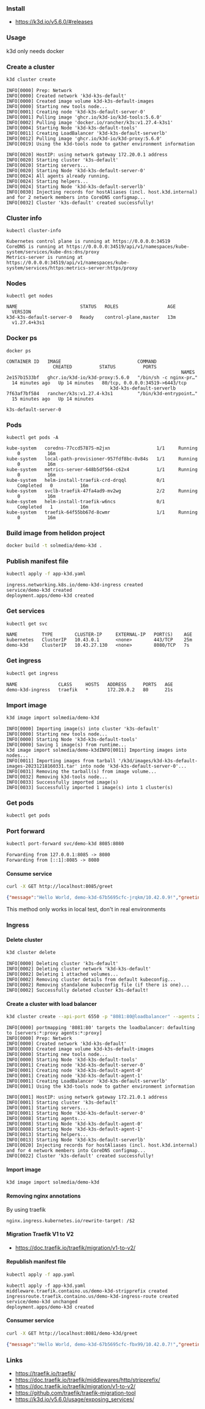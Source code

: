 ### Install
- https://k3d.io/v5.6.0/#releases

### Usage
k3d only needs docker
### Create a cluster
```bash
k3d cluster create
```
```
INFO[0000] Prep: Network                                   
INFO[0000] Created network 'k3d-k3s-default'               
INFO[0000] Created image volume k3d-k3s-default-images     
INFO[0000] Starting new tools node...                      
INFO[0001] Creating node 'k3d-k3s-default-server-0'        
INFO[0001] Pulling image 'ghcr.io/k3d-io/k3d-tools:5.6.0'    
INFO[0002] Pulling image 'docker.io/rancher/k3s:v1.27.4-k3s1'    
INFO[0004] Starting Node 'k3d-k3s-default-tools'           
INFO[0011] Creating LoadBalancer 'k3d-k3s-default-serverlb'    
INFO[0012] Pulling image 'ghcr.io/k3d-io/k3d-proxy:5.6.0'    
INFO[0019] Using the k3d-tools node to gather environment information    
INFO[0020] HostIP: using network gateway 172.20.0.1 address    
INFO[0020] Starting cluster 'k3s-default'                  
INFO[0020] Starting servers...                             
INFO[0020] Starting Node 'k3d-k3s-default-server-0'        
INFO[0024] All agents already running.                     
INFO[0024] Starting helpers...                             
INFO[0024] Starting Node 'k3d-k3s-default-serverlb'        
INFO[0030] Injecting records for hostAliases (incl. host.k3d.internal) and for 2 network members into CoreDNS configmap...    
INFO[0032] Cluster 'k3s-default' created successfully!
```
### Cluster info
```
kubectl cluster-info
```
```
Kubernetes control plane is running at https://0.0.0.0:34519  
CoreDNS is running at https://0.0.0.0:34519/api/v1/namespaces/kube-system/services/kube-dns:dns/proxy  
Metrics-server is running at https://0.0.0.0:34519/api/v1/namespaces/kube-system/services/https:metrics-server:https/proxy
```
### Nodes
```
kubectl get nodes  
```
```
NAME                       STATUS   ROLES                  AGE   VERSION  
k3d-k3s-default-server-0   Ready    control-plane,master   13m   v1.27.4+k3s1
```
### Docker ps
```
docker ps
```
```
CONTAINER ID   IMAGE                            COMMAND                  CREATED          STATUS          PORTS                                                                 NAMES  
2e157b1533bf   ghcr.io/k3d-io/k3d-proxy:5.6.0   "/bin/sh -c nginx-pr…"   14 minutes ago   Up 14 minutes   80/tcp, 0.0.0.0:34519->6443/tcp                                       k3d-k3s-default-serverlb  
7f63af7bf584   rancher/k3s:v1.27.4-k3s1         "/bin/k3d-entrypoint…"   15 minutes ago   Up 14 minutes                                                                         k3d-k3s-default-server-0
```
### Pods
```
kubectl get pods -A
```
```
kube-system   coredns-77ccd57875-m2jxn                 1/1     Running     0          16m  
kube-system   local-path-provisioner-957fdf8bc-8v84s   1/1     Running     0          16m  
kube-system   metrics-server-648b5df564-c62x4          1/1     Running     0          16m  
kube-system   helm-install-traefik-crd-drqql           0/1     Completed   0          16m  
kube-system   svclb-traefik-47fa4ad9-mv2wg             2/2     Running     0          16m  
kube-system   helm-install-traefik-w6ncs               0/1     Completed   1          16m  
kube-system   traefik-64f55bb67d-8cwmr                 1/1     Running     0          16m
```
### Build image from helidon project
```bash
docker build -t solmedia/demo-k3d .
```
### Publish manifest file
```bash
kubectl apply -f app-k3d.yaml
```
```
ingress.networking.k8s.io/demo-k3d-ingress created  
service/demo-k3d created  
deployment.apps/demo-k3d created
```
### Get services
```bash
kubectl get svc  
```
```
NAME         TYPE        CLUSTER-IP     EXTERNAL-IP   PORT(S)    AGE  
kubernetes   ClusterIP   10.43.0.1      <none>        443/TCP    25m  
demo-k3d     ClusterIP   10.43.27.130   <none>        8080/TCP   7s
```
### Get ingress
```bash
kubectl get ingress
```
```
NAME               CLASS     HOSTS   ADDRESS      PORTS   AGE  
demo-k3d-ingress   traefik   *       172.20.0.2   80      21s
```
### Import image
```bash
k3d image import solmedia/demo-k3d
```
```
INFO[0000] Importing image(s) into cluster 'k3s-default'    
INFO[0000] Starting new tools node...                      
INFO[0000] Starting Node 'k3d-k3s-default-tools'           
INFO[0000] Saving 1 image(s) from runtime...               
k3d image import solmedia/demo-k3dINFO[0011] Importing images into nodes...                  
INFO[0011] Importing images from tarball '/k3d/images/k3d-k3s-default-images-20231218160331.tar' into node 'k3d-k3s-default-server-0'...    
INFO[0031] Removing the tarball(s) from image volume...    
INFO[0032] Removing k3d-tools node...                      
INFO[0033] Successfully imported image(s)                  
INFO[0033] Successfully imported 1 image(s) into 1 cluster(s)
```
### Get pods
```bash
kubectl get pods
```
### Port forward
```bash
kubectl port-forward svc/demo-k3d 8085:8080
```
```
Forwarding from 127.0.0.1:8085 -> 8080  
Forwarding from [::1]:8085 -> 8080
```
#### Consume service
```bash
curl -X GET http://localhost:8085/greet
```
```json
{"message":"Hello World, demo-k3d-67b5695cfc-jrqkm/10.42.0.9!","greeting":null}
```
This method only works in local test, don't in real environments
### Ingress
#### Delete cluster
```bash
k3d cluster delete
```
```
INFO[0000] Deleting cluster 'k3s-default'               
INFO[0002] Deleting cluster network 'k3d-k3s-default'   
INFO[0002] Deleting 1 attached volumes...               
INFO[0002] Removing cluster details from default kubeconfig... 
INFO[0002] Removing standalone kubeconfig file (if there is one)... 
INFO[0002] Successfully deleted cluster k3s-default!
```
#### Create a cluster with load balancer
```bash
k3d cluster create --api-port 6550 -p "8081:80@loadbalancer" --agents 2
```
```
INFO[0000] portmapping '8081:80' targets the loadbalancer: defaulting to [servers:*:proxy agents:*:proxy]    
INFO[0000] Prep: Network                                   
INFO[0000] Created network 'k3d-k3s-default'               
INFO[0000] Created image volume k3d-k3s-default-images     
INFO[0000] Starting new tools node...                      
INFO[0000] Starting Node 'k3d-k3s-default-tools'           
INFO[0001] Creating node 'k3d-k3s-default-server-0'        
INFO[0001] Creating node 'k3d-k3s-default-agent-0'         
INFO[0001] Creating node 'k3d-k3s-default-agent-1'         
INFO[0001] Creating LoadBalancer 'k3d-k3s-default-serverlb'    
INFO[0001] Using the k3d-tools node to gather environment information    
INFO[0001] HostIP: using network gateway 172.21.0.1 address    
INFO[0001] Starting cluster 'k3s-default'                  
INFO[0001] Starting servers...                             
INFO[0001] Starting Node 'k3d-k3s-default-server-0'        
INFO[0008] Starting agents...                              
INFO[0008] Starting Node 'k3d-k3s-default-agent-0'         
INFO[0008] Starting Node 'k3d-k3s-default-agent-1'         
INFO[0013] Starting helpers...                             
INFO[0013] Starting Node 'k3d-k3s-default-serverlb'        
INFO[0020] Injecting records for hostAliases (incl. host.k3d.internal) and for 4 network members into CoreDNS configmap...    
INFO[0022] Cluster 'k3s-default' created successfully!
```
#### Import image
```
k3d image import solmedia/demo-k3d
```
#### Removing nginx annotations
By using traefik
```
nginx.ingress.kubernetes.io/rewrite-target: /$2
```
#### Migration Traefik V1 to V2
- https://doc.traefik.io/traefik/migration/v1-to-v2/
#### Republish manifest file
```bash
kubectl apply -f app.yaml
```
```
kubectl apply -f app-k3d.yaml         
middleware.traefik.containo.us/demo-k3d-stripprefix created  
ingressroute.traefik.containo.us/demo-k3d-ingress-route created  
service/demo-k3d unchanged  
deployment.apps/demo-k3d created
```
#### Consumer service
```bash
curl -X GET http://localhost:8081/demo-k3d/greet
```
```json
{"message":"Hello World, demo-k3d-67b5695cfc-fbx99/10.42.0.7!","greeting":null}%
``` 

### Links
- https://traefik.io/traefik/
- https://doc.traefik.io/traefik/middlewares/http/stripprefix/
- https://doc.traefik.io/traefik/migration/v1-to-v2/
- https://github.com/traefik/traefik-migration-tool
- https://k3d.io/v5.6.0/usage/exposing_services/